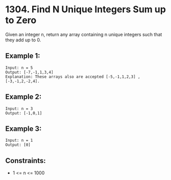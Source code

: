 # 1304. Find N Unique Integers Sum up to Zero

Given an integer n, return any array containing n unique integers such that they add up to 0.

## Example 1:

```
Input: n = 5
Output: [-7,-1,1,3,4]
Explanation: These arrays also are accepted [-5,-1,1,2,3] , [-3,-1,2,-2,4].
```

## Example 2:

```
Input: n = 3
Output: [-1,0,1]
```

## Example 3:

```
Input: n = 1
Output: [0]
```

## Constraints:

* 1 <= n <= 1000